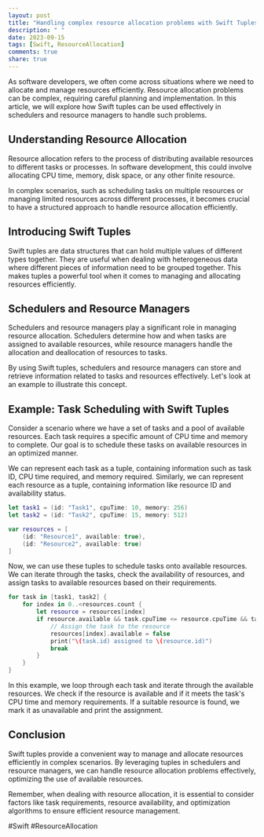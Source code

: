 ```yaml
---
layout: post
title: "Handling complex resource allocation problems with Swift Tuples in schedulers and resource managers."
description: " "
date: 2023-09-15
tags: [Swift, ResourceAllocation]
comments: true
share: true
---
```


As software developers, we often come across situations where we need to allocate and manage resources efficiently. Resource allocation problems can be complex, requiring careful planning and implementation. In this article, we will explore how Swift tuples can be used effectively in schedulers and resource managers to handle such problems.

## Understanding Resource Allocation

Resource allocation refers to the process of distributing available resources to different tasks or processes. In software development, this could involve allocating CPU time, memory, disk space, or any other finite resource.

In complex scenarios, such as scheduling tasks on multiple resources or managing limited resources across different processes, it becomes crucial to have a structured approach to handle resource allocation efficiently.

## Introducing Swift Tuples

Swift tuples are data structures that can hold multiple values of different types together. They are useful when dealing with heterogeneous data where different pieces of information need to be grouped together. This makes tuples a powerful tool when it comes to managing and allocating resources efficiently.

## Schedulers and Resource Managers

Schedulers and resource managers play a significant role in managing resource allocation. Schedulers determine how and when tasks are assigned to available resources, while resource managers handle the allocation and deallocation of resources to tasks.

By using Swift tuples, schedulers and resource managers can store and retrieve information related to tasks and resources effectively. Let's look at an example to illustrate this concept.

## Example: Task Scheduling with Swift Tuples

Consider a scenario where we have a set of tasks and a pool of available resources. Each task requires a specific amount of CPU time and memory to complete. Our goal is to schedule these tasks on available resources in an optimized manner.

We can represent each task as a tuple, containing information such as task ID, CPU time required, and memory required. Similarly, we can represent each resource as a tuple, containing information like resource ID and availability status.

```swift
let task1 = (id: "Task1", cpuTime: 10, memory: 256)
let task2 = (id: "Task2", cpuTime: 15, memory: 512)

var resources = [
    (id: "Resource1", available: true),
    (id: "Resource2", available: true)
]
```

Now, we can use these tuples to schedule tasks onto available resources. We can iterate through the tasks, check the availability of resources, and assign tasks to available resources based on their requirements.

```swift
for task in [task1, task2] {
    for index in 0..<resources.count {
        let resource = resources[index]
        if resource.available && task.cpuTime <= resource.cpuTime && task.memory <= resource.memory {
            // Assign the task to the resource
            resources[index].available = false
            print("\(task.id) assigned to \(resource.id)")
            break
        }
    }
}
```

In this example, we loop through each task and iterate through the available resources. We check if the resource is available and if it meets the task's CPU time and memory requirements. If a suitable resource is found, we mark it as unavailable and print the assignment.

## Conclusion

Swift tuples provide a convenient way to manage and allocate resources efficiently in complex scenarios. By leveraging tuples in schedulers and resource managers, we can handle resource allocation problems effectively, optimizing the use of available resources.

Remember, when dealing with resource allocation, it is essential to consider factors like task requirements, resource availability, and optimization algorithms to ensure efficient resource management.

#Swift #ResourceAllocation